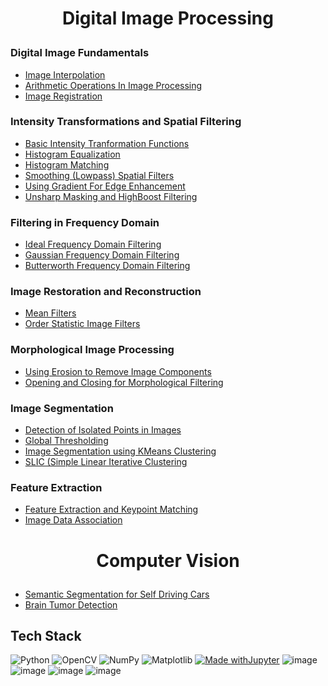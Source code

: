 # <p align = "center">Digital Image Processing</p>

<h3>Digital Image Fundamentals</h3>

- <a href = "https://github.com/naik24/ImageProcessing/tree/master/Image%20Interpolation">Image Interpolation</a>
- <a href = "https://github.com/naik24/ImageProcessing/tree/master/Arithmetic%20Operations%20in%20Image%20Processing"> Arithmetic Operations In Image Processing</a>
- <a href = "https://github.com/naik24/ImageProcessing/tree/master/Image%20Registration"> Image Registration </a>

<h3>Intensity Transformations and Spatial Filtering</h3>

- <a href = "https://github.com/naik24/ImageProcessing/tree/master/Basic%20Intensity%20Transformation%20Functions"> Basic Intensity Tranformation Functions</a>
- <a href = "https://github.com/naik24/ImageProcessing/tree/master/Histogram%20Equalization">Histogram Equalization</a>
- <a href = "https://github.com/naik24/ImageProcessing/tree/master/Histogram%20Matching">Histogram Matching</a>
- <a href = "https://github.com/naik24/ImageProcessing/tree/master/Smoothing%20Spatial%20Filters">Smoothing (Lowpass) Spatial Filters</a>
- <a href = "https://github.com/naik24/ImageProcessing/tree/master/Using%20Gradient%20for%20Edge%20Enchancement"> Using Gradient For Edge Enhancement</a>
- <a href = "https://github.com/naik24/ImageProcessing/tree/master/Unsharp%20Masking%20and%20Highboost%20Filtering"> Unsharp Masking and HighBoost Filtering</a>

<h3>Filtering in Frequency Domain</h3>

- <a href = "https://github.com/naik24/ImageProcessing/tree/master/Ideal%20Frequency%20Domain%20Filtering">Ideal Frequency Domain Filtering</a>
- <a href = "https://github.com/naik24/ImageProcessing/tree/master/Gaussian%20Frequency%20Domain%20Filtering">Gaussian Frequency Domain Filtering</a>
- <a href = "https://github.com/naik24/ImageProcessing/tree/master/Butterworth%20Frequency%20Domain%20Filtering">Butterworth Frequency Domain Filtering</a>

<h3>Image Restoration and Reconstruction</h3>

- <a href = "https://github.com/naik24/ImageProcessing/tree/master/Mean%20Filters">Mean Filters</a>
- <a href = "https://github.com/naik24/ImageProcessing-ComputerVision/tree/master/OrderStatisticFilters">Order Statistic Image Filters</a>

<h3>Morphological Image Processing</h3>

- <a href = "https://github.com/naik24/ImageProcessing/tree/master/Using%20Erosion%20to%20remove%20Image%20Components">Using Erosion to Remove Image Components</a>
- <a href = "https://github.com/naik24/ImageProcessing/tree/master/Opening%20and%20Closing%20for%20Morphological%20Filtering">Opening and Closing for Morphological Filtering</a>

<h3> Image Segmentation</h3>

- <a href = "https://github.com/naik24/ImageProcessing/tree/master/Detection%20of%20Isolated%20Points%20in%20an%20Image">Detection of Isolated Points in Images</a>
- <a href = "https://github.com/naik24/ImageProcessing/tree/master/Global%20Thresholding">Global Thresholding</a>
- <a href = "https://github.com/naik24/ImageProcessing/tree/master/Image%20Segmentation%20using%20KMeans">Image Segmentation using KMeans Clustering</a>
- <a href = "https://github.com/naik24/ImageProcessing/tree/master/SLIC">SLIC (Simple Linear Iterative Clustering</a>

<h3>Feature Extraction</h3>

- <a href = "https://github.com/naik24/ImageProcessing-ComputerVision/tree/master/Feature%20Extraction%20and%20Keypoint%20Matching">Feature Extraction and Keypoint Matching</a>
- <a href = "https://github.com/naik24/ImageProcessing-ComputerVision/tree/master/Image%20Data%20Association">Image Data Association</a>

# <p align = "center">Computer Vision</p>

- <a href = "https://github.com/naik24/ImageProcessing-ComputerVision/tree/master/Semantic%20Segmentation">Semantic Segmentation for Self Driving Cars</a>
- <a href = "https://github.com/naik24/ImageProcessing-ComputerVision/tree/master/Brain%20Tumor%20Detection">Brain Tumor Detection</a>

## Tech Stack
![Python](https://img.shields.io/badge/python-3670A0?style=for-the-badge&logo=python&logoColor=ffdd54)
![OpenCV](https://img.shields.io/badge/opencv-%23white.svg?style=for-the-badge&logo=opencv&logoColor=white)
![NumPy](https://img.shields.io/badge/numpy-%23013243.svg?style=for-the-badge&logo=numpy&logoColor=white)
![Matplotlib](https://img.shields.io/badge/Matplotlib-%23ffffff.svg?style=for-the-badge&logo=Matplotlib&logoColor=black)
[![Made withJupyter](https://img.shields.io/badge/Made%20with-Jupyter-orange?style=for-the-badge&logo=Jupyter)](https://jupyter.org/try)
![image](https://github.com/naik24/ImageProcessing/assets/69704762/07dba0f6-700b-4ee9-b096-5ca1ca0772cf)
![image](https://github.com/naik24/ImageProcessing/assets/69704762/fc4fbce1-92a7-4ae1-b227-dd42b9a27012)
![image](https://github.com/naik24/ImageProcessing-ComputerVision/assets/69704762/cd755658-0c12-4b24-bd3e-ea9a266e8140)
![image](https://github.com/naik24/ImageProcessing-ComputerVision/assets/69704762/b1706031-004d-4c53-8db6-c70b5b735751)


